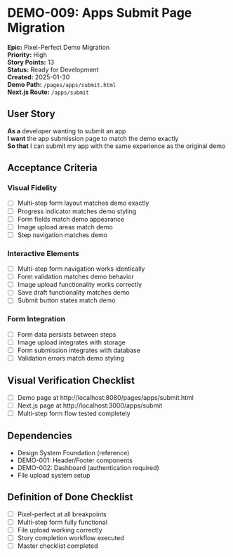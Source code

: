 # DEMO-009: Apps Submit Page Migration

**Epic:** Pixel-Perfect Demo Migration  
**Priority:** High  
**Story Points:** 13  
**Status:** Ready for Development  
**Created:** 2025-01-30  
**Demo Path:** `/pages/apps/submit.html`  
**Next.js Route:** `/apps/submit`

## User Story

**As a** developer wanting to submit an app  
**I want** the app submission page to match the demo exactly  
**So that** I can submit my app with the same experience as the original demo

## Acceptance Criteria

### Visual Fidelity
- [ ] Multi-step form layout matches demo exactly
- [ ] Progress indicator matches demo styling
- [ ] Form fields match demo appearance
- [ ] Image upload areas match demo
- [ ] Step navigation matches demo

### Interactive Elements
- [ ] Multi-step form navigation works identically
- [ ] Form validation matches demo behavior
- [ ] Image upload functionality works correctly
- [ ] Save draft functionality matches demo
- [ ] Submit button states match demo

### Form Integration
- [ ] Form data persists between steps
- [ ] Image upload integrates with storage
- [ ] Form submission integrates with database
- [ ] Validation errors match demo styling

## Visual Verification Checklist
- [ ] Demo page at http://localhost:8080/pages/apps/submit.html
- [ ] Next.js page at http://localhost:3000/apps/submit
- [ ] Multi-step form flow tested completely

## Dependencies
- Design System Foundation (reference)
- DEMO-001: Header/Footer components
- DEMO-002: Dashboard (authentication required)
- File upload system setup

## Definition of Done Checklist
- [ ] Pixel-perfect at all breakpoints
- [ ] Multi-step form fully functional
- [ ] File upload working correctly
- [ ] Story completion workflow executed
- [ ] Master checklist completed